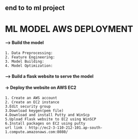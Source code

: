 ## end to to ml project

# ML MODEL AWS DEPLOYMENT

#### --> Build the model
    1. Data Preprocessing:
    2. Feature Engineering:
    3. Model Building:
    4. Model Optimization:


#### --> Build a flask website to serve the model
#### -> Deploy the website on AWS EC2
    1. Create an AWS account
    2. Create an EC2 instance
    3.Edit security group
    3.Download keygen(pem file)
    4.Download and install Putty and WinScp
    5.Upload Flask website to EC2 using WinSCP
    6.Install packages on EC2 using putty
    url link : http://ec2-3-110-212-101.ap-south-1.compute.amazonaws.com:8080/

